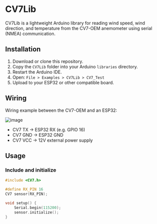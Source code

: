 # CV7Lib

CV7Lib is a lightweight Arduino library for reading wind speed, wind direction, and temperature from the CV7-OEM anemometer using serial (NMEA) communication.

## Installation

1. Download or clone this repository.
2. Copy the `CV7Lib` folder into your Arduino `libraries` directory.
3. Restart the Arduino IDE.
4. Open: `File > Examples > CV7Lib > CV7_Test`
5. Upload to your ESP32 or other compatible board.

## Wiring

Wiring example between the CV7-OEM and an ESP32:

![image](https://github.com/user-attachments/assets/1e50244d-23dc-46f2-b316-a16dfaf5183b)


- CV7 TX → ESP32 RX (e.g. GPIO 16)
- CV7 GND → ESP32 GND
- CV7 VCC → 12V external power supply

## Usage

### Include and initialize

```cpp
#include <CV7.h>

#define RX_PIN 16
CV7 sensor(RX_PIN);

void setup() {
    Serial.begin(115200);
    sensor.initialize();
}
